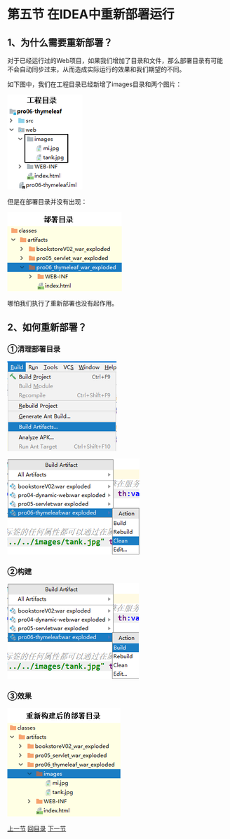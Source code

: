# 第五节 在IDEA中重新部署运行

## 1、为什么需要重新部署？

对于已经运行过的Web项目，如果我们增加了目录和文件，那么部署目录有可能不会自动同步过来，从而造成实际运行的效果和我们期望的不同。

如下图中，我们在工程目录已经新增了images目录和两个图片：

![images](images/img042.png)

但是在部署目录并没有出现：

![images](images/img043.png)

哪怕我们执行了重新部署也没有起作用。

## 2、如何重新部署？

### ①清理部署目录

![images](images/img044.png)

![images](images/img045.png)

### ②构建

![images](images/img046.png)

### ③效果

![images](images/img047.png)

[上一节](verse04.html) [回目录](index.html) [下一节](verse06.html)